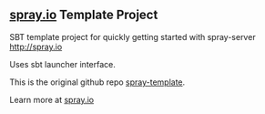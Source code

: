 ## [spray.io](http://www.spray.io) Template Project

SBT template project for quickly getting started with spray-server 
http://spray.io


Uses sbt launcher interface.

This is the original github repo [spray-template](https://github.com/spray/spray-template).

Learn more at [spray.io](http://www.spray.io)
